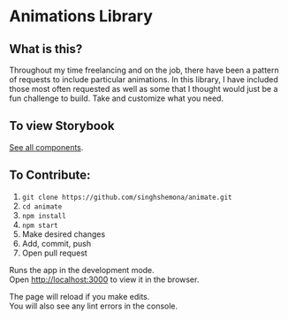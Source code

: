# Animations Library
## What is this?
Throughout my time freelancing and on the job, there have been a pattern of requests to include particular animations. In this library, I have included those most often requested as well as some that I thought would just be a fun challenge to build. Take and customize what you need.

## To view Storybook
[See all components](https://5fd129c66ec81a0021cac291-byenvlvszc.chromatic.com).

## To Contribute:
1. `git clone https://github.com/singhshemona/animate.git`
2. `cd animate`
3. `npm install`
4. `npm start`
5. Make desired changes 
6. Add, commit, push
7. Open pull request

Runs the app in the development mode.<br />
Open [http://localhost:3000](http://localhost:3000) to view it in the browser.

The page will reload if you make edits.<br />
You will also see any lint errors in the console.
